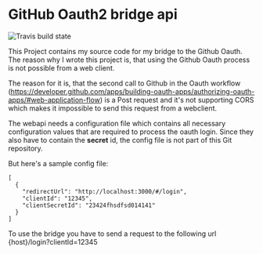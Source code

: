 # GitHub Oauth2 bridge api

![Travis build state](https://travis-ci.com/janbaer/github-oauth-bridge.svg?branch=master)

This Project contains my source code for my bridge to the Github Oauth. The reason why I wrote this
project is, that using the Github Oauth process is not possible from a web client.

The reason for it is, that the second call to Github in the Oauth workflow
(https://developer.github.com/apps/building-oauth-apps/authorizing-oauth-apps/#web-application-flow) 
is a Post request and it's not supporting CORS which makes it impossible to send this request from a
webclient.

The webapi needs a configuration file which contains all necessary configuration values that are
required to process the oauth login. Since they also have to contain the **secret** id, the config file
is not part of this Git repository.

But here's a sample config file:

```
[
  {
    "redirectUrl": "http://localhost:3000/#/login",
    "clientId": "12345",
    "clientSecretId": "23424fhsdfsd014141"
  }
]
```

To use the bridge you have to send a request to the following url {host}/login?clientId=12345

